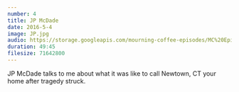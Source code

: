 ```yaml
---
number: 4 
title: JP McDade
date: 2016-5-4
image: JP.jpg
audio: https://storage.googleapis.com/mourning-coffee-episodes/MC%20Episode%204%20-%20JP%20McDade%20%26%20Ahri%20Findling.mp3
duration: 49:45
filesize: 71642800
---
```


JP McDade talks to me about what it was like to call Newtown, CT your home after tragedy struck.
